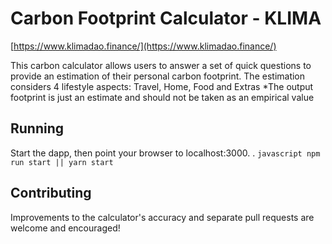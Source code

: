 # Carbon Footprint Calculator - KLIMA

[https://www.klimadao.finance/](https://www.klimadao.finance/)

This carbon calculator allows users to answer a set of quick questions to provide an estimation of their personal carbon footprint. The estimation considers 4 lifestyle aspects: Travel, Home, Food and Extras
*The output footprint is just an estimate and should not be taken as an empirical value

## Running

Start the dapp, then point your browser to localhost:3000. .
    ```javascript
    npm run start || yarn start
    ```

## Contributing   

Improvements to the calculator's accuracy and separate pull requests are welcome and encouraged!
